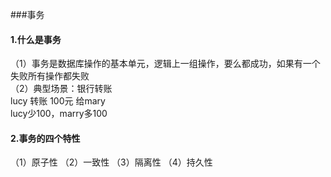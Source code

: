 ###事务
#### 1.什么是事务
（1）事务是数据库操作的基本单元，逻辑上一组操作，要么都成功，如果有一个失败所有操作都失败   
（2）典型场景：银行转账  
lucy 转账 100元 给mary  
lucy少100，marry多100

#### 2.事务的四个特性
（1）原子性
（2）一致性
（3）隔离性
（4）持久性
